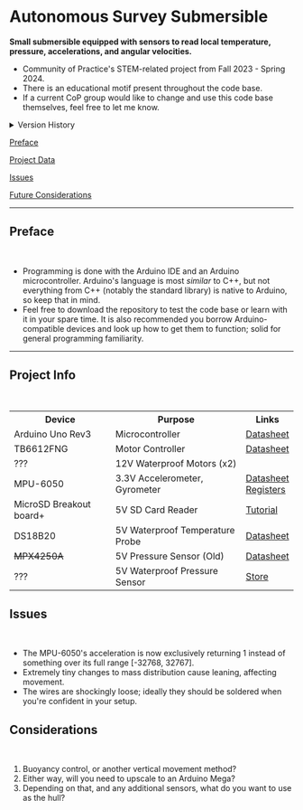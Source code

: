 # Autonomous Survey Submersible
<p><b>Small submersible equipped with sensors to read local temperature, pressure, accelerations, and angular velocities.</b></p>
<ul>
	<li>Community of Practice's STEM-related project from Fall 2023 - Spring 2024.</li>
	<li>There is an educational motif present throughout the code base.</li>
	<li>If a current CoP group would like to change and use this code base themselves, feel free to let me know.</li>
</ul>
<details>
	<summary>
		Version History
	</summary>
	<p><b>Version 0.1.0</b> (11/2023) - T. W. Herring<br />
	- Code to control motors, read temperature and pressure data, and read/write to SD card.<br />
	- Code to calculate depth based on pressure; logs sensor data to a .csv.</p>
	<p><b>Version 0.1.1</b> (02/2024) - Damian Contreras<br />
	- Pin numbers #define'd, maximum file count raised to 9999, each component separated into their own .h file.<br />
	- Pressure calculation slightly modified based on sensor documentation voltages.</p>
	<p><b>Version 0.2.0</b> (04/2024) - Damian Contreras<br />
	- Physical class added to hold position, velocity, acceleration, angle, and angular velocity, and update all of them.<br />
	- MPU-6050 functionality added; pitching submersible vertically toggles it on/off in a test loop.</p>
</details>
<p><a href="#s1">Preface</a></p>
<p><a href="#s2">Project Data</a></p>
<p><a href="#s3">Issues</a></p>
<p><a href="#s4">Future Considerations</a></p>
<hr />
<h2 id="s1">Preface</h2><br />
<ul>
	<li>Programming is done with the Arduino IDE and an Arduino microcontroller. Arduino's language is most <i>similar</i> to C++, but not everything from C++ (notably the standard library) is native to Arduino, so keep that in mind.</li>
	<li>Feel free to download the repository to test the code base or learn with it in your spare time. It is also recommended you borrow Arduino-compatible devices and look up how to get them to function; solid for general programming familiarity.</li>
</ul>
<hr />
<h2 id="s2">Project Info</h2><br />
<table>
	<tr>
		<th>Device</th>
		<th>Purpose</th>
		<th>Links</th>
	</tr>
	<tr>
		<td>Arduino Uno Rev3</td>
		<td>Microcontroller</td>
		<td><a href="https://docs.arduino.cc/resources/datasheets/A000066-datasheet.pdf">Datasheet</a></td>
	</tr>
	<tr>
		<td>TB6612FNG</td>
		<td>Motor Controller</td>
		<td><a href="https://www.sparkfun.com/datasheets/Robotics/TB6612FNG.pdf">Datasheet</a></td>
	</tr>
	<tr>
		<td>???</td>
		<td>12V Waterproof Motors (x2)</td>
		<td><a></a></td>
	</tr>
	<tr>
		<td>MPU-6050</td>
		<td>3.3V Accelerometer, Gyrometer</td>
		<td><a href="https://invensense.tdk.com/wp-content/uploads/2015/02/MPU-6000-Datasheet1.pdf">Datasheet</a><br />
		<a href="https://invensense.tdk.com/wp-content/uploads/2015/02/MPU-6000-Register-Map1.pdf">Registers</a></td>
	</tr>
	<tr>
		<td>MicroSD Breakout board+</td>
		<td>5V SD Card Reader</td>
		<td><a href="https://cdn-learn.adafruit.com/downloads/pdf/adafruit-micro-sd-breakout-board-card-tutorial.pdf">Tutorial</a></td>
	</tr>
	<tr>
		<td>DS18B20</td>
		<td>5V Waterproof Temperature Probe</td>
		<td><a href="https://cdn-shop.adafruit.com/datasheets/DS18B20.pdf">Datasheet</a></td>
	</tr>
	<tr>
		<td><s>MPX4250A</s></td>
		<td>5V Pressure Sensor (Old)</td>
		<td><a href="https://www.nxp.com/docs/en/data-sheet/MPX4250A.pdf">Datasheet</a></td>
	</tr>
	<tr>
		<td>???</td>
		<td>5V Waterproof Pressure Sensor</td>
		<td><a href="https://www.amazon.com/Pressure-Sensor-Connection-Analog-Accuracy/dp/B0C2NG268Q/">Store</a></td>
	</tr>
</table>
<h2 id="s3">Issues</h2><br />
<ul>
	<li>The MPU-6050's acceleration is now exclusively returning 1 instead of something over its full range [-32768, 32767].</li>
	<li>Extremely tiny changes to mass distribution cause leaning, affecting movement.</li>
	<li>The wires are shockingly loose; ideally they should be soldered when you're confident in your setup.</li>
</ul>
<h2 id="s4">Considerations</h2><br />
<ol>
	<li>Buoyancy control, or another vertical movement method?</li>
	<li>Either way, will you need to upscale to an Arduino Mega?</li>
	<li>Depending on that, and any additional sensors, what do you want to use as the hull?</li>
</ol>
